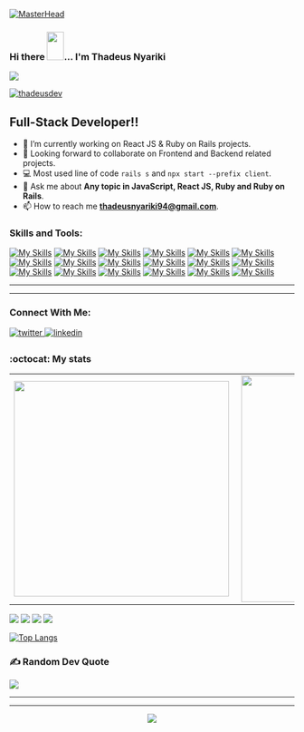 [![MasterHead](https://mir-s3-cdn-cf.behance.net/project_modules/fs/54b6c068097599.5b50bca476b9b.gif)](https://rishavchanda.io)

### Hi there <img src="https://user-images.githubusercontent.com/61727167/114547962-cecc6b80-9c67-11eb-9697-b1c5a8c8ff46.gif" height="50px" width="30px">... I'm Thadeus Nyariki
<img src="https://img.icons8.com/color/100/000000/source-code.png"/>

<p align="left"> <a href="https://github.com/ryo-ma/github-profile-trophy"><img src="https://github-profile-trophy.vercel.app/?username=thadeusdev" alt="thadeusdev" /></a> </p>

## Full-Stack Developer!!

- 🔭 I’m currently working on React JS & Ruby on Rails projects.
- 👯 Looking forward to collaborate on Frontend and Backend related projects.
- :computer: Most used line of code `rails s` and `npx start --prefix client`.
- 💬 Ask me about **Any topic in JavaScript, React JS, Ruby and Ruby on Rails**.
- 📫 How to reach me **thadeusnyariki94@gmail.com**.

<h3 align="left">Skills and Tools:</h3>
<p align="left">
  
  [![My Skills](https://skills.thijs.gg/icons?i=js&theme=light)](https://developer.mozilla.org/en-US/docs/Web/JavaScript)
 [![My Skills](https://skills.thijs.gg/icons?i=html&theme=light)](https://developer.mozilla.org/en-US/docs/Web/HTML)
  [![My Skills](https://skills.thijs.gg/icons?i=css&theme=light)](https://developer.mozilla.org/en-US/docs/Web/CSS)
  [![My Skills](https://skills.thijs.gg/icons?i=scss&theme=light)](https://sass-lang.com/)
  [![My Skills](https://skills.thijs.gg/icons?i=react&theme=light)](https://reactjs.org/)
  [![My Skills](https://skills.thijs.gg/icons?i=nodejs&theme=light)](https://nodejs.org/en/about/)
  [![My Skills](https://skills.thijs.gg/icons?i=express&theme=light)](https://expressjs.com/)
  [![My Skills](https://skills.thijs.gg/icons?i=postman&theme=light)](https://www.postman.com/)
  [![My Skills](https://skills.thijs.gg/icons?i=linux&theme=light)](https://ubuntu.com/)
  [![My Skills](https://skills.thijs.gg/icons?i=vite&theme=light)](https://vitejs.dev/)
  [![My Skills](https://skills.thijs.gg/icons?i=ruby&theme=light)](https://www.ruby-lang.org/en/)
  [![My Skills](https://skills.thijs.gg/icons?i=rails&theme=light)](https://rubyonrails.org/)
  [![My Skills](https://skills.thijs.gg/icons?i=postgres&theme=light)](https://www.postgresql.org/)
  [![My Skills](https://skills.thijs.gg/icons?i=mongodb&theme=light)](https://www.mongodb.com/cloud)
  [![My Skills](https://skills.thijs.gg/icons?i=git&theme=light)](https://git-scm.com/)
 [![My Skills](https://skills.thijs.gg/icons?i=tailwind&theme=light)](https://tailwindcss.com/)
 [![My Skills](https://skills.thijs.gg/icons?i=figma&theme=light)](https://figma.com/)
   [![My Skills](https://skills.thijs.gg/icons?i=graphql&theme=light)](https://graphql.org/learn/)
  
</p>

<!-- - ⚡ Fun fact: I play video games and I love watching Football *(Premier League)* && Formula 1 *(Redbull Racing)*.
 -->

<!--
- 🤔 I’m looking for help with Android Dev...
- 🌱 I’m currently learning [ReactJS](https://reactjs.org/).
-->

---
---
### Connect With Me:

<a href="https://twitter.com/thadeus617" target="_blank">
<img src=https://img.shields.io/badge/twitter-%2300acee.svg?&style=for-the-badge&logo=twitter&logoColor=white alt=twitter style="margin-bottom: 5px;" />
</a>
<a href="https://www.linkedin.com/in/thadeus-nyariki/" target="_blank">
<img src=https://img.shields.io/badge/linkedin-%231E77B5.svg?&style=for-the-badge&logo=linkedin&logoColor=white alt=linkedin style="margin-bottom: 5px;" />
</a>

### :octocat: My stats
  <table>
  <tr>
      <td><img width="380px" align="left" src="https://github-readme-stats.vercel.app/api?username=thadeusdev&show_icons=true&count_private=true&include_all_commits=true&theme=tokyonight"/></td>
    <td><img width="400px" align="right" src="https://github-readme-streak-stats.herokuapp.com/?user=thadeusdev&show_icons=true&locale=en&layout=compact&theme=tokyonight"/></td>
  
  </tr>   
</table>

![](https://raw.githubusercontent.com/thadeusdev/github-stats/master/generated/overview.svg#gh-dark-mode-only)
![](https://raw.githubusercontent.com/thadeusdev/github-stats/master/generated/overview.svg#gh-light-mode-only)
![](https://raw.githubusercontent.com/thadeusdev/github-stats/master/generated/languages.svg#gh-dark-mode-only)
![](https://raw.githubusercontent.com/thadeusdev/github-stats/master/generated/languages.svg#gh-light-mode-only)

[![Top Langs](https://github-readme-stats.vercel.app/api/top-langs/?username=thadeusdev&layout=compact&theme=tokyonight&langs_count=10)](https://github.com/thadeusdev/github-readme-stats)

### ✍️ Random Dev Quote
![](https://quotes-github-readme.vercel.app/api?type=horizontal&theme=tokyonight&layout=compact)

---
---

<!-- <a href="https://github.com/thadeusdev/github-readme-activity-graph"><img alt="Activity graph" width = "900" height = "300" src="https://activity-graph.herokuapp.com/graph?username=thadeusdev&bg_color=1F222E&theme=material-palenight&line=D9E650&point=FFFFFF&hide_border=true" align = "left" />
</a> -->

<div align="center">
<img src="https://komarev.com/ghpvc/?username=thedeusdev&&style=flat-square" align="center" />
</div> 

<!--
**thadeusdev/thadeusdev** is a ✨ _special_ ✨ repository because its `README.md` (this file) appears on your GitHub profile.

Here are some ideas to get you started:

- 🔭 I’m currently working on ...
- 🌱 I’m currently learning ...
- 👯 I’m looking to collaborate on ...
- 🤔 I’m looking for help with ...
- 💬 Ask me about ...
- 📫 How to reach me: ...
- 😄 Pronouns: ...
- ⚡ Fun fact: ...
-->

